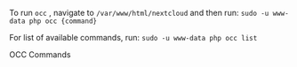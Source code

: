 To run `occ` , navigate to `/var/www/html/nextcloud` and then run:
`sudo -u www-data php occ {command}`

For list of available commands, run:
`sudo -u www-data php occ list`


OCC Commands